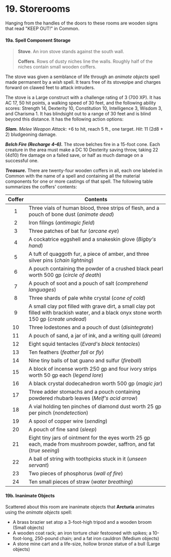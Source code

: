 # 19. Storerooms

Hanging from the handles of the doors to these rooms are wooden signs that read "KEEP OUT!" in Common.

#### 19a. Spell Component Storage

>**Stove**. An iron stove stands against the south wall.
>
>**Coffers**. Rows of dusty niches line the walls. Roughly half of the niches contain small wooden coffers.
>

The stove was given a semblance of life through an *animate objects* spell made permanent by a *wish* spell. It tears free of its stovepipe and charges forward on clawed feet to attack intruders.

The stove is a Large construct with a challenge rating of 3 (700 XP). It has AC 17, 50 hit points, a walking speed of 30 feet, and the following ability scores: Strength 14, Dexterity 10, Constitution 10, Intelligence 3, Wisdom 3, and Charisma 1. It has blindsight out to a range of 30 feet and is blind beyond this distance. It has the following action options:

***Slam.*** *Melee Weapon Attack*: +6 to hit, reach 5 ft., one target. *Hit*: 11 (2d8 + 2) bludgeoning damage.

***Belch Fire (Recharge 4–6).*** The stove belches fire in a 15-foot cone. Each creature in the area must make a DC 10 Dexterity saving throw, taking 22 (4d10) fire damage on a failed save, or half as much damage on a successful one.

***Treasure.*** There are twenty-four wooden coffers in all, each one labeled in Common with the name of a spell and containing all the material components for one or more castings of that spell. The following table summarizes the coffers' contents:

| Coffer | Contents                                                                                                                                    |
|:------:|---------------------------------------------------------------------------------------------------------------------------------------------|
|    1   | Three vials of human blood, three strips of flesh, and a pouch of bone dust (*animate dead*)                                                |
|    2   | Iron filings (*antimagic field*)                                                                                                            |
|    3   | Three patches of bat fur (*arcane eye*)                                                                                                     |
|    4   | A cockatrice eggshell and a snakeskin glove (*Bigby's hand*)                                                                                |
|    5   | A tuft of quaggoth fur, a piece of amber, and three silver pins (*chain lightning*)                                                         |
|    6   | A pouch containing the powder of a crushed black pearl worth 500 gp (*circle of death*)                                                     |
|    7   | A pouch of soot and a pouch of salt (*comprehend languages*)                                                                                |
|    8   | Three shards of pale white crystal (*cone of cold*)                                                                                         |
|    9   | A small clay pot filled with grave dirt, a small clay pot filled with brackish water, and a black onyx stone worth 150 gp (*create undead*) |
|   10   | Three lodestones and a pouch of dust (*disintegrate*)                                                                                       |
|   11   | A pouch of sand, a jar of ink, and a writing quill (*dream*)                                                                                |
|   12   | Eight squid tentacles (*Evard's black tentacles*)                                                                                           |
|   13   | Ten feathers (*feather fall* or *fly*)                                                                                                      |
|   14   | Nine tiny balls of bat guano and sulfur (*fireball*)                                                                                        |
|   15   | A block of incense worth 250 gp and four ivory strips worth 50 gp each (*legend lore*)                                                      |
|   16   | A black crystal dodecahedron worth 500 gp (*magic jar*)                                                                                     |
|   17   | Three adder stomachs and a pouch containing powdered rhubarb leaves (*Melf's acid arrow*)                                                   |
|   18   | A vial holding ten pinches of diamond dust worth 25 gp per pinch (*nondetection*)                                                           |
|   19   | A spool of copper wire (*sending*)                                                                                                          |
|   20   | A pouch of fine sand (*sleep*)                                                                                                              |
|   21   | Eight tiny jars of ointment for the eyes worth 25 gp each, made from mushroom powder, saffron, and fat (*true seeing*)                      |
|   22   | A ball of string with toothpicks stuck in it (*unseen servant*)                                                                             |
|   23   | Two pieces of phosphorus (*wall of fire*)                                                                                                   |
|   24   | Ten small pieces of straw (*water breathing*)                                                                                               |

#### 19b. Inanimate Objects

Scattered about this room are inanimate objects that **Arcturia** animates using the *animate objects* spell:

- A brass brazier set atop a 3-foot-high tripod and a wooden broom (Small objects)
- A wooden coat rack; an iron torture chair festooned with spikes; a 10-foot-long, 250-pound chain; and a fat iron cauldron (Medium objects)
- A stone mine cart and a life-size, hollow bronze statue of a bull (Large objects)